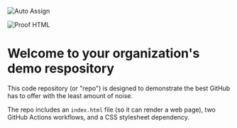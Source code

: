 ![Auto Assign](https://github.com/Tribe-Block-University/demo-repository/actions/workflows/auto-assign.yml/badge.svg)

![Proof HTML](https://github.com/Tribe-Block-University/demo-repository/actions/workflows/proof-html.yml/badge.svg)

# Welcome to your organization's demo respository
This code repository (or "repo") is designed to demonstrate the best GitHub has to offer with the least amount of noise.

The repo includes an `index.html` file (so it can render a web page), two GitHub Actions workflows, and a CSS stylesheet dependency.
